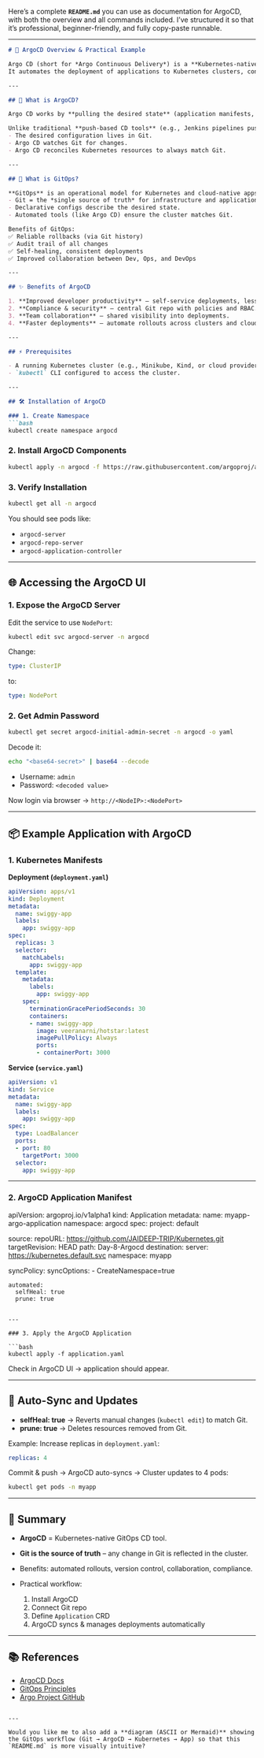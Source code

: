 Here’s a complete **`README.md`** you can use as documentation for ArgoCD, with both the overview and all commands included. I’ve structured it so that it’s professional, beginner-friendly, and fully copy-paste runnable.

---

````markdown
# 🚀 ArgoCD Overview & Practical Example

Argo CD (short for *Argo Continuous Delivery*) is a **Kubernetes-native GitOps continuous deployment tool**.  
It automates the deployment of applications to Kubernetes clusters, continuously ensuring that the deployed state matches the Git repository state.

---

## 📖 What is ArgoCD?

Argo CD works by **pulling the desired state** (application manifests, Helm charts, or Kustomize configs) from Git repositories and applying them to Kubernetes.  

Unlike traditional **push-based CD tools** (e.g., Jenkins pipelines pushing to Kubernetes), Argo CD is **pull-based**:  
- The desired configuration lives in Git.  
- Argo CD watches Git for changes.  
- Argo CD reconciles Kubernetes resources to always match Git.  

---

## 🔹 What is GitOps?

**GitOps** is an operational model for Kubernetes and cloud-native apps:  
- Git = the *single source of truth* for infrastructure and applications.  
- Declarative configs describe the desired state.  
- Automated tools (like Argo CD) ensure the cluster matches Git.  

Benefits of GitOps:  
✅ Reliable rollbacks (via Git history)  
✅ Audit trail of all changes  
✅ Self-healing, consistent deployments  
✅ Improved collaboration between Dev, Ops, and DevOps  

---

## ✨ Benefits of ArgoCD

1. **Improved developer productivity** – self-service deployments, less manual work.  
2. **Compliance & security** – central Git repo with policies and RBAC.  
3. **Team collaboration** – shared visibility into deployments.  
4. **Faster deployments** – automate rollouts across clusters and clouds.  

---

## ⚡ Prerequisites

- A running Kubernetes cluster (e.g., Minikube, Kind, or cloud provider).  
- `kubectl` CLI configured to access the cluster.  

---

## 🛠️ Installation of ArgoCD

### 1. Create Namespace
```bash
kubectl create namespace argocd
````

### 2. Install ArgoCD Components

```bash
kubectl apply -n argocd -f https://raw.githubusercontent.com/argoproj/argo-cd/stable/manifests/install.yaml
```

### 3. Verify Installation

```bash
kubectl get all -n argocd
```

You should see pods like:

* `argocd-server`
* `argocd-repo-server`
* `argocd-application-controller`

---

## 🌐 Accessing the ArgoCD UI

### 1. Expose the ArgoCD Server

Edit the service to use `NodePort`:

```bash
kubectl edit svc argocd-server -n argocd
```

Change:

```yaml
type: ClusterIP
```

to:

```yaml
type: NodePort
```

### 2. Get Admin Password

```bash
kubectl get secret argocd-initial-admin-secret -n argocd -o yaml
```

Decode it:

```bash
echo "<base64-secret>" | base64 --decode
```

* Username: `admin`
* Password: `<decoded value>`

Now login via browser → `http://<NodeIP>:<NodePort>`

---

## 📦 Example Application with ArgoCD

### 1. Kubernetes Manifests

**Deployment (`deployment.yaml`)**

```yaml
apiVersion: apps/v1
kind: Deployment
metadata:
  name: swiggy-app
  labels:
    app: swiggy-app
spec:
  replicas: 3
  selector:
    matchLabels:
      app: swiggy-app
  template:
    metadata:
      labels:
        app: swiggy-app
    spec:
      terminationGracePeriodSeconds: 30
      containers:
      - name: swiggy-app
        image: veeranarni/hotstar:latest
        imagePullPolicy: Always
        ports:
        - containerPort: 3000
```

**Service (`service.yaml`)**

```yaml
apiVersion: v1
kind: Service
metadata:
  name: swiggy-app
  labels:
    app: swiggy-app
spec:
  type: LoadBalancer
  ports:
  - port: 80
    targetPort: 3000
  selector:
    app: swiggy-app
```

---

### 2. ArgoCD Application Manifest

apiVersion: argoproj.io/v1alpha1
kind: Application
metadata:
  name: myapp-argo-application
  namespace: argocd
spec:
  project: default

  source:
    repoURL: https://github.com/JAIDEEP-TRIP/Kubernetes.git
    targetRevision: HEAD
    path: Day-8-Argocd
  destination:
    server: https://kubernetes.default.svc
    namespace: myapp

  syncPolicy:
    syncOptions:
    - CreateNamespace=true

    automated:
      selfHeal: true
      prune: true
```

---

### 3. Apply the ArgoCD Application

```bash
kubectl apply -f application.yaml
```

Check in ArgoCD UI → application should appear.

---

## 🔄 Auto-Sync and Updates

* **selfHeal: true** → Reverts manual changes (`kubectl edit`) to match Git.
* **prune: true** → Deletes resources removed from Git.

Example: Increase replicas in `deployment.yaml`:

```yaml
replicas: 4
```

Commit & push → ArgoCD auto-syncs → Cluster updates to 4 pods:

```bash
kubectl get pods -n myapp
```

---

## 🎯 Summary

* **ArgoCD** = Kubernetes-native GitOps CD tool.
* **Git is the source of truth** – any change in Git is reflected in the cluster.
* Benefits: automated rollouts, version control, collaboration, compliance.
* Practical workflow:

  1. Install ArgoCD
  2. Connect Git repo
  3. Define `Application` CRD
  4. ArgoCD syncs & manages deployments automatically

---

## 📚 References

* [ArgoCD Docs](https://argo-cd.readthedocs.io/en/stable/)
* [GitOps Principles](https://www.gitops.tech/)
* [Argo Project GitHub](https://github.com/argoproj/argo-cd)

```

---

Would you like me to also add a **diagram (ASCII or Mermaid)** showing the GitOps workflow (Git → ArgoCD → Kubernetes → App) so that this `README.md` is more visually intuitive?
```
